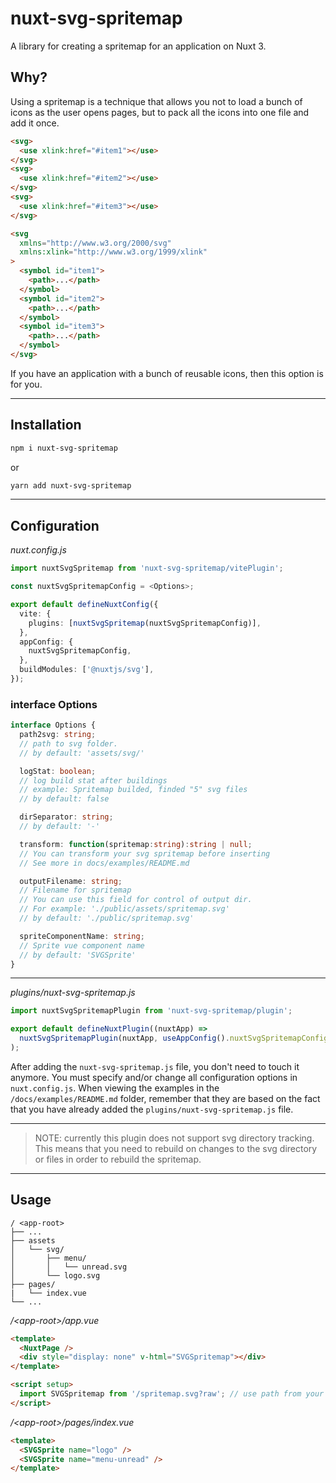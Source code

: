 # nuxt-svg-spritemap

A library for creating a spritemap for an application on Nuxt 3.

## Why?

Using a spritemap is a technique that allows you not to load a bunch of icons as the user opens pages, but to pack all the icons into one file and add it once.

```html
<svg>
  <use xlink:href="#item1"></use>
</svg>
<svg>
  <use xlink:href="#item2"></use>
</svg>
<svg>
  <use xlink:href="#item3"></use>
</svg>

<svg
  xmlns="http://www.w3.org/2000/svg"
  xmlns:xlink="http://www.w3.org/1999/xlink"
>
  <symbol id="item1">
    <path>...</path>
  </symbol>
  <symbol id="item2">
    <path>...</path>
  </symbol>
  <symbol id="item3">
    <path>...</path>
  </symbol>
</svg>
```

If you have an application with a bunch of reusable icons, then this option is for you.

---

## Installation

```bash
npm i nuxt-svg-spritemap
```

or

```bash
yarn add nuxt-svg-spritemap
```

---

## Configuration

_nuxt.config.js_

```typescript
import nuxtSvgSpritemap from 'nuxt-svg-spritemap/vitePlugin';

const nuxtSvgSpritemapConfig = <Options>;

export default defineNuxtConfig({
  vite: {
    plugins: [nuxtSvgSpritemap(nuxtSvgSpritemapConfig)],
  },
  appConfig: {
    nuxtSvgSpritemapConfig,
  },
  buildModules: ['@nuxtjs/svg'],
});
```

### interface Options

```typescript
interface Options {
  path2svg: string;
  // path to svg folder.
  // by default: 'assets/svg/'

  logStat: boolean;
  // log build stat after buildings
  // example: Spritemap builded, finded "5" svg files
  // by default: false

  dirSeparator: string;
  // by default: '-'

  transform: function(spritemap:string):string | null;
  // You can transform your svg spritemap before inserting
  // See more in docs/examples/README.md

  outputFilename: string;
  // Filename for spritemap
  // You can use this field for control of output dir.
  // For example: './public/assets/spritemap.svg'
  // by default: './public/spritemap.svg'

  spriteComponentName: string;
  // Sprite vue component name
  // by default: 'SVGSprite'
}
```

---

_plugins/nuxt-svg-spritemap.js_

```javascript
import nuxtSvgSpritemapPlugin from 'nuxt-svg-spritemap/plugin';

export default defineNuxtPlugin((nuxtApp) =>
  nuxtSvgSpritemapPlugin(nuxtApp, useAppConfig().nuxtSvgSpritemapConfig)
);
```

After adding the `nuxt-svg-spritemap.js` file, you don't need to touch it anymore.
You must specify and/or change all configuration options in `nuxt.config.js`.
When viewing the examples in the `/docs/examples/README.md` folder, remember that they are based on the fact that you have already added the `plugins/nuxt-svg-spritemap.js` file.

---

> NOTE: currently this plugin does not support svg directory tracking. This means that you need to rebuild on changes to the svg directory or files in order to rebuild the spritemap.

---

## Usage

```
/ <app-root>
├── ...
├── assets
│   └── svg/
│       ├── menu/
│       │   └── unread.svg
│       └── logo.svg
├── pages/
|   └── index.vue
└── ...
```

_/\<app-root>/app.vue_

```html
<template>
  <NuxtPage />
  <div style="display: none" v-html="SVGSpritemap"></div>
</template>

<script setup>
  import SVGSpritemap from '/spritemap.svg?raw'; // use path from your nuxtSvgSpritemapConfig.outputFilename
</script>
```

_/\<app-root>/pages/index.vue_

```html
<template>
  <SVGSprite name="logo" />
  <SVGSprite name="menu-unread" />
</template>
```
